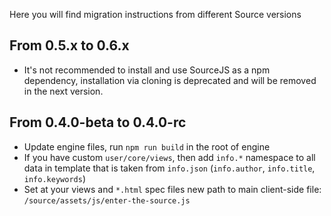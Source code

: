 Here you will find migration instructions from different Source versions

## From 0.5.x to 0.6.x

* It's not recommended to install and use SourceJS as a npm dependency, installation via cloning is deprecated and will be removed in the next version.

## From 0.4.0-beta to 0.4.0-rc

* Update engine files, run `npm run build` in the root of engine
* If you have custom `user/core/views`, then add `info.*` namespace to all data in template that is taken from `info.json` (`info.author`, `info.title`, `info.keywords`)
* Set at your views and `*.html` spec files new path to main client-side file: `/source/assets/js/enter-the-source.js`
